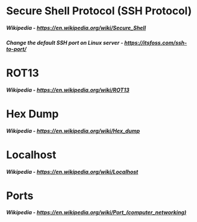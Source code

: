 # Secure Shell Protocol (SSH Protocol)
##### Wikipedia - https://en.wikipedia.org/wiki/Secure_Shell
##### Change the default SSH port on Linux server - https://itsfoss.com/ssh-to-port/

# ROT13
##### Wikipedia - https://en.wikipedia.org/wiki/ROT13

# Hex Dump
##### Wikipedia - https://en.wikipedia.org/wiki/Hex_dump

# Localhost
##### Wikipedia - https://en.wikipedia.org/wiki/Localhost

# Ports
##### Wikipedia - https://en.wikipedia.org/wiki/Port_(computer_networking)

